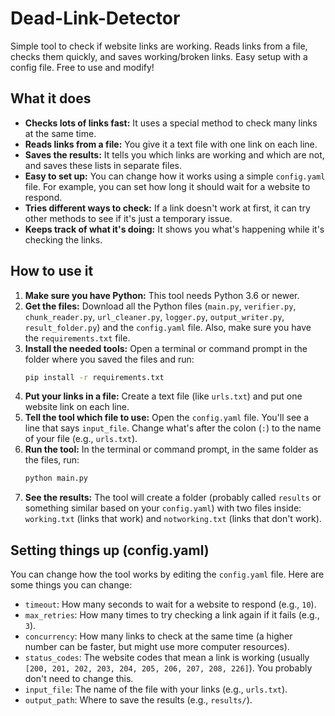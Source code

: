 # Dead-Link-Detector
Simple tool to check if website links are working. Reads links from a file, checks them quickly, and saves working/broken links. Easy setup with a config file. Free to use and modify!

## What it does

* **Checks lots of links fast:** It uses a special method to check many links at the same time.
* **Reads links from a file:** You give it a text file with one link on each line.
* **Saves the results:** It tells you which links are working and which are not, and saves these lists in separate files.
* **Easy to set up:** You can change how it works using a simple `config.yaml` file. For example, you can set how long it should wait for a website to respond.
* **Tries different ways to check:** If a link doesn't work at first, it can try other methods to see if it's just a temporary issue.
* **Keeps track of what it's doing:** It shows you what's happening while it's checking the links.

## How to use it

1.  **Make sure you have Python:** This tool needs Python 3.6 or newer.
2.  **Get the files:** Download all the Python files (`main.py`, `verifier.py`, `chunk_reader.py`, `url_cleaner.py`, `logger.py`, `output_writer.py`, `result_folder.py`) and the `config.yaml` file. Also, make sure you have the `requirements.txt` file.
3.  **Install the needed tools:** Open a terminal or command prompt in the folder where you saved the files and run:
    ```bash
    pip install -r requirements.txt
    ```
4.  **Put your links in a file:** Create a text file (like `urls.txt`) and put one website link on each line.
5.  **Tell the tool which file to use:** Open the `config.yaml` file. You'll see a line that says `input_file`. Change what's after the colon (`:`) to the name of your file (e.g., `urls.txt`).
6.  **Run the tool:** In the terminal or command prompt, in the same folder as the files, run:
    ```bash
    python main.py
    ```
7.  **See the results:** The tool will create a folder (probably called `results` or something similar based on your `config.yaml`) with two files inside: `working.txt` (links that work) and `notworking.txt` (links that don't work).

## Setting things up (config.yaml)

You can change how the tool works by editing the `config.yaml` file. Here are some things you can change:

* `timeout`: How many seconds to wait for a website to respond (e.g., `10`).
* `max_retries`: How many times to try checking a link again if it fails (e.g., `3`).
* `concurrency`: How many links to check at the same time (a higher number can be faster, but might use more computer resources).
* `status_codes`: The website codes that mean a link is working (usually `[200, 201, 202, 203, 204, 205, 206, 207, 208, 226]`). You probably don't need to change this.
* `input_file`: The name of the file with your links (e.g., `urls.txt`).
* `output_path`: Where to save the results (e.g., `results/`).
